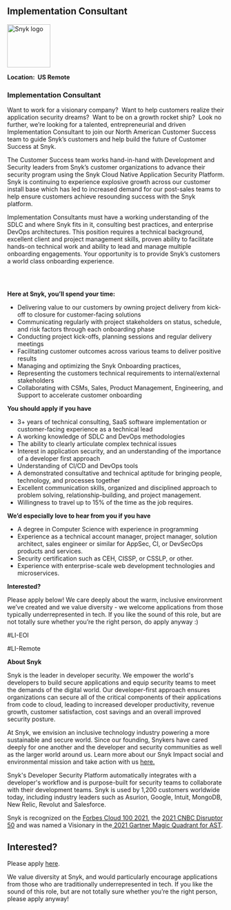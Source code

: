 Implementation Consultant 
---

<img src="https://res.cloudinary.com/snyk/image/upload/v1537345894/press-kit/brand/logo-black.png" width="100" alt="Snyk logo" />

<p><strong>Location:&nbsp; US Remote&nbsp;</strong></p>
<h3>Implementation Consultant</h3>
<p><span style="font-weight: 400;">Want to work for a visionary company?&nbsp; Want to help customers realize their application security dreams?&nbsp; Want to be on a growth rocket ship?&nbsp; Look no further, we’re looking for a talented, entrepreneurial and driven Implementation Consultant to join our North American Customer Success team to guide Snyk’s customers and help build the future of Customer Success at Snyk.&nbsp;&nbsp;</span></p>
<p><span style="font-weight: 400;">The Customer Success team works hand-in-hand with Development and Security leaders from Snyk’s customer organizations to advance their security program using the Snyk Cloud Native Application Security Platform. Snyk is continuing to experience explosive growth across our customer install base which has led to increased demand for our post-sales teams to help ensure customers achieve resounding success with the Snyk platform.&nbsp;&nbsp;</span></p>
<p><span style="font-weight: 400;">Implementation Consultants must have a working understanding of the SDLC and where Snyk fits in it, consulting best practices, and enterprise DevOps architectures. This position requires a technical background, excellent client and project management skills, proven ability to facilitate hands-on technical work and ability to lead and manage multiple onboarding engagements. </span><span style="font-weight: 400;">Your opportunity is to provide Snyk’s customers a world class onboarding experience.</span></p>
<h3>&nbsp;</h3>
<p><strong>Here at Snyk, you’ll spend your time:</strong></p>
<ul>
<li style="font-weight: 400;"><span style="font-weight: 400;">Delivering value to our customers by owning project delivery from kick-off to closure for customer-facing solutions</span></li>
<li style="font-weight: 400;"><span style="font-weight: 400;">Communicating regularly with project stakeholders on status, schedule, and risk factors through each onboarding phase</span></li>
<li style="font-weight: 400;"><span style="font-weight: 400;">Conducting project kick-offs, planning sessions and regular delivery meetings</span></li>
<li style="font-weight: 400;"><span style="font-weight: 400;">Facilitating customer outcomes across various teams to deliver positive results</span></li>
<li style="font-weight: 400;"><span style="font-weight: 400;">Managing and optimizing the Snyk Onboarding practices,&nbsp;</span></li>
<li style="font-weight: 400;"><span style="font-weight: 400;">Representing the customers technical requirements to internal/external stakeholders</span></li>
<li style="font-weight: 400;"><span style="font-weight: 400;">Collaborating with CSMs, Sales, Product Management, Engineering, and Support to accelerate customer onboarding&nbsp;</span></li>
</ul>
<p><strong>You should apply if you have</strong></p>
<ul>
<li style="font-weight: 400;"><span style="font-weight: 400;">3+ years of technical consulting, SaaS software implementation or customer-facing experience as a technical lead&nbsp;</span></li>
<li style="font-weight: 400;"><span style="font-weight: 400;">A working knowledge of SDLC and DevOps methodologies</span></li>
<li style="font-weight: 400;"><span style="font-weight: 400;">The ability to clearly articulate complex technical issues</span></li>
<li style="font-weight: 400;"><span style="font-weight: 400;">Interest in application security, and an understanding of the importance of a developer first approach</span></li>
<li style="font-weight: 400;"><span style="font-weight: 400;">Understanding of CI/CD and DevOps tools</span></li>
<li style="font-weight: 400;"><span style="font-weight: 400;">A demonstrated consultative and technical aptitude for bringing people, technology, and processes together&nbsp;</span></li>
<li style="font-weight: 400;"><span style="font-weight: 400;">Excellent communication skills, organized and disciplined approach to problem solving, relationship-building, and project management.&nbsp;</span></li>
<li style="font-weight: 400;"><span style="font-weight: 400;">Willingness to travel up to 15% of the time as the job requires.</span></li>
</ul>
<p><strong>We’d especially love to hear from you if you have</strong></p>
<ul>
<li style="font-weight: 400;"><span style="font-weight: 400;">A degree in Computer Science with experience in programming&nbsp;</span></li>
<li style="font-weight: 400;"><span style="font-weight: 400;">Experience as a technical account manager, project manager, solution architect, sales engineer or similar for AppSec, CI, or DevSecOps products and services.</span></li>
<li style="font-weight: 400;"><span style="font-weight: 400;">Security certification such as CEH, CISSP, or CSSLP, or other.</span></li>
<li style="font-weight: 400;"><span style="font-weight: 400;">Experience with enterprise-scale web development technologies and microservices.</span></li>
</ul>
<p><strong>Interested?</strong></p>
<p><span style="font-weight: 400;">Please apply below! We care deeply about the warm, inclusive environment we’ve created and we value diversity - we welcome applications from those typically underrepresented in tech. If you like the sound of this role, but are not totally sure whether you’re the right person, do apply anyway :)</span></p>
<p>#LI-EOI</p>
<p>#LI-Remote</p><div class="content-conclusion"><p><strong>About Snyk</strong></p>
<p><span style="font-weight: 400;">Snyk is the leader in developer security. We empower the world's developers to build secure applications and equip security teams to meet the demands of the digital world. Our developer-first approach ensures organizations can secure all of the critical components of their applications from code to cloud, leading to increased developer productivity, revenue growth, customer satisfaction, cost savings and an overall improved security posture.&nbsp;</span></p>
<p><span style="font-weight: 400;">At Snyk, we envision an inclusive technology industry powering a more sustainable and secure world.</span> <span style="font-weight: 400;">Since our founding, Snykers have cared deeply for one another and the developer and security communities as well as the larger world around us. Learn more about our Snyk Impact social and environmental mission and take action with us </span><a href="https://snyk.io/about/snyk-impact/"><span style="font-weight: 400;">here.</span></a></p>
<p><span style="font-weight: 400;">Snyk's Developer Security Platform automatically integrates with a developer's workflow and is purpose-built for security teams to collaborate with their development teams. Snyk is used by 1,200 customers worldwide today, including industry leaders such as Asurion, Google, Intuit, MongoDB, New Relic, Revolut and Salesforce.</span></p>
<p><span style="font-weight: 400;">Snyk is recognized on the </span><a href="https://www.forbes.com/cloud100/#6f24b5ba5f94"><span style="font-weight: 400;">Forbes Cloud 100 2021</span></a><span style="font-weight: 400;">, the </span><a href="https://www.cnbc.com/2021/05/25/these-are-the-2021-cnbc-disruptor-50-companies.html"><span style="font-weight: 400;">2021 CNBC Disruptor 50</span></a><span style="font-weight: 400;"> and was named a Visionary in the</span><a href="https://snyk.io/blog/snyk-visionary-2021-gartner-magic-quadrant-for-ast/"><span style="font-weight: 400;"> 2021 Gartner Magic Quadrant for AST</span></a><span style="font-weight: 400;">.</span></p></div>

Interested?
---

Please apply [here](https://boards.greenhouse.io/snyk/jobs/5564495002#app).

We value diversity at Snyk, and would particularly encourage applications from those who are traditionally underrepresented in tech.
If you like the sound of this role, but are not totally sure whether you’re the right person, please apply anyway!
